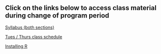 ## Click on the links below to access class material during change of program period

[Syllabus (both sections)](Syllabus_Spring_2018.md)

[Tues / Thurs class schedule](Tues_Thurs_Schedule.md)

[Installing R](R/InstallingR.md)
